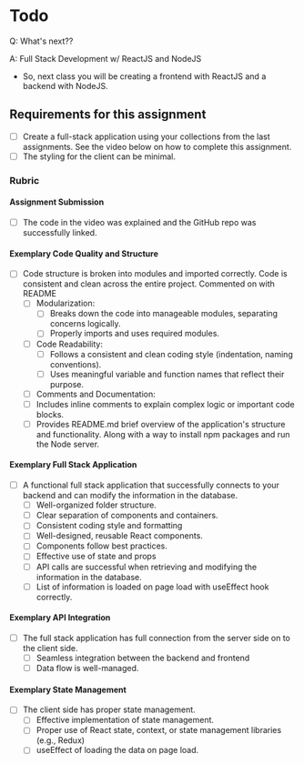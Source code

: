 
# Todo

Q: What's next??

A: Full Stack Development w/ ReactJS and NodeJS

- So, next class you will be creating a frontend with ReactJS and a backend with NodeJS.

## Requirements for this assignment

- [ ] Create a full-stack application using your collections from the last assignments. See the video below on how to complete this assignment.
- [ ] The styling for the client can be minimal.

### Rubric

#### Assignment Submission

- [ ] The code in the video was explained and the GitHub repo was successfully linked.

#### Exemplary Code Quality and Structure

- [ ] Code structure is broken into modules and imported correctly. Code is consistent and clean across the entire project. Commented on with README
  - [ ] Modularization:
    - [ ] Breaks down the code into manageable modules, separating concerns logically.
    - [ ] Properly imports and uses required modules.
  - [ ] Code Readability:
    - [ ] Follows a consistent and clean coding style (indentation, naming conventions).
    - [ ] Uses meaningful variable and function names that reflect their purpose.
  - [ ] Comments and Documentation:
  - [ ] Includes inline comments to explain complex logic or important code blocks.
  - [ ] Provides README.md brief overview of the application's structure and functionality. Along with a way to install npm packages and run the Node server.

#### Exemplary Full Stack Application

- [ ] A functional full stack application that successfully connects to your backend and can modify the information in the database.
  - [ ] Well-organized folder structure.
  - [ ] Clear separation of components and containers.
  - [ ] Consistent coding style and formatting
  - [ ] Well-designed, reusable React components.
  - [ ] Components follow best practices.
  - [ ] Effective use of state and props
  - [ ] API calls are successful when retrieving and modifying the information in the database.
  - [ ] List of information is loaded on page load with useEffect hook correctly.

#### Exemplary API Integration

- [ ] The full stack application has full connection from the server side on to the client side.
  - [ ] Seamless integration between the backend and frontend
  - [ ] Data flow is well-managed.

#### Exemplary State Management

- [ ] The client side has proper state management.
  - [ ] Effective implementation of state management.
  - [ ] Proper use of React state, context, or state management libraries (e.g., Redux)
  - [ ] useEffect of loading the data on page load.
